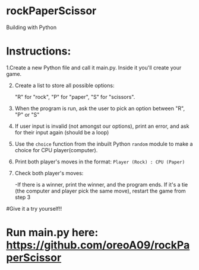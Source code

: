 # rockPaperScissor

Building with Python

# Instructions:

1.Create a new Python file and call it main.py. Inside it you'll create your game.

2. Create a list to store all possible options:

    "R" for "rock", 
    "P" for "paper", 
    "S" for "scissors".
    
3. When the program is run, ask the user to pick an option between "R", "P" or "S"

4. If user input is invalid (not amongst our options), print an error, and ask for their input again (should be a loop)

5. Use the `choice` function from the inbuilt Python `random` module to make a choice for CPU player(computer).

6. Print both player's moves in the format: `Player (Rock) : CPU (Paper)`

7. Check both player's moves: 

    -If there is a winner, print the winner, and the program ends. 
    If it's a tie (the computer and player pick the same move), restart the game from step 3

#Give it a try yourself!!

# Run main.py here: https://github.com/oreoA09/rockPaperScissor
